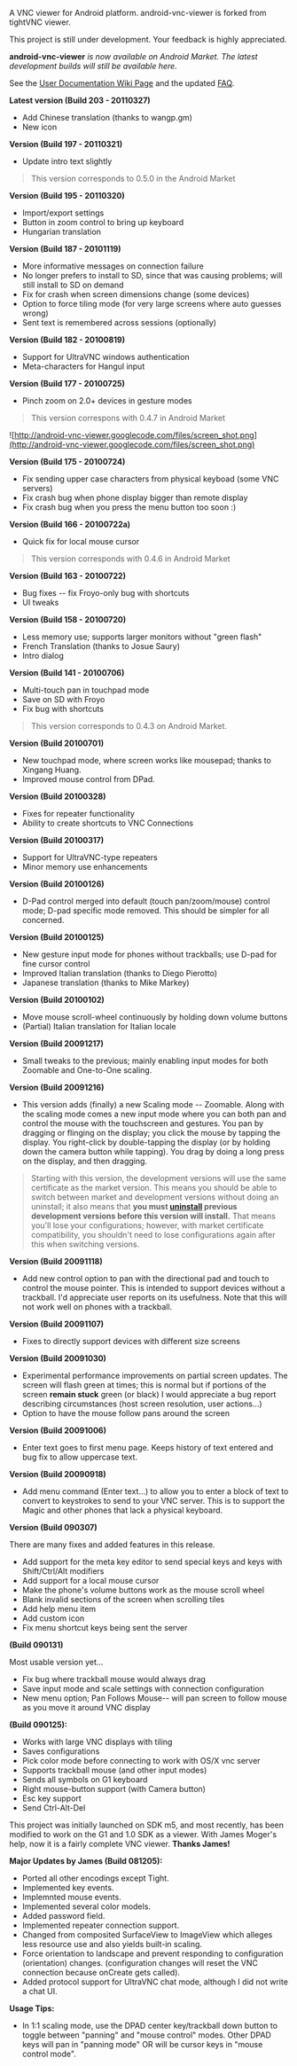 A VNC viewer for Android platform. android-vnc-viewer is forked from tightVNC viewer.

This project is still under development. Your feedback is highly appreciated.

**android-vnc-viewer** _is now available on Android Market.  The latest development builds will still be available here._

See the [User Documentation Wiki Page](Documentation.md) and the updated [FAQ](faq.md).

**Latest version (Build 203 - 20110327)**
  * Add Chinese translation (thanks to wangp.gm)
  * New icon

**Version (Build 197 - 20110321)**
  * Update intro text slightly
> This version corresponds to 0.5.0 in the Android Market

**Version (Build 195 - 20110320)**
  * Import/export settings
  * Button in zoom control to bring up keyboard
  * Hungarian translation

**Version (Build 187 - 20101119)**
  * More informative messages on connection failure
  * No longer prefers to install to SD, since that was causing problems; will still install to SD on demand
  * Fix for crash when screen dimensions change (some devices)
  * Option to force tiling mode (for very large screens where auto guesses wrong)
  * Sent text is remembered across sessions (optionally)

**Version (Build 182 - 20100819)**
  * Support for UltraVNC windows authentication
  * Meta-characters for Hangul input

**Version (Build 177 - 20100725)**
  * Pinch zoom on 2.0+ devices in gesture modes
> This version correspons with 0.4.7 in Android Market

![http://android-vnc-viewer.googlecode.com/files/screen_shot.png](http://android-vnc-viewer.googlecode.com/files/screen_shot.png)

**Version (Build 175 - 20100724)**
  * Fix sending upper case characters from physical keyboad (some VNC servers)
  * Fix crash bug when phone display bigger than remote display
  * Fix crash bug when you press the menu button too soon :)

**Version (Build 166 - 20100722a)**
  * Quick fix for local mouse cursor
> This version corresponds with 0.4.6 in Android Market

**Version (Build 163 - 20100722)**
  * Bug fixes -- fix Froyo-only bug with shortcuts
  * UI tweaks

**Version (Build 158 - 20100720)**
  * Less memory use; supports larger monitors without "green flash"
  * French Translation (thanks to Josue Saury)
  * Intro dialog

**Version (Build 141 - 20100706)**
  * Multi-touch pan in touchpad mode
  * Save on SD with Froyo
  * Fix bug with shortcuts
> This version corresponds to 0.4.3 on Android Market.

**Version (Build 20100701)**
  * New touchpad mode, where screen works like mousepad; thanks to Xingang Huang.
  * Improved mouse control from DPad.

**Version (Build 20100328)**
  * Fixes for repeater functionality
  * Ability to create shortcuts to VNC Connections

**Version (Build 20100317)**
  * Support for UltraVNC-type repeaters
  * Minor memory use enhancements

**Version (Build 20100126)**
  * D-Pad control merged into default (touch pan/zoom/mouse) control mode; D-pad specific mode removed.  This should be simpler for all concerned.

**Version (Build 20100125)**
  * New gesture input mode for phones without trackballs; use D-pad for fine cursor control
  * Improved Italian translation (thanks to Diego Pierotto)
  * Japanese translation (thanks to Mike Markey)

**Version (Build 20100102)**
  * Move mouse scroll-wheel continuously by holding down volume buttons
  * (Partial) Italian translation for Italian locale

**Version (Build 20091217)**
  * Small tweaks to the previous; mainly enabling input modes for both Zoomable and One-to-One scaling.

**Version (Build 20091216)**
  * This version adds (finally) a new Scaling mode -- Zoomable.  Along with the scaling mode comes a new input mode where you can both pan and control the mouse with the touchscreen and gestures.  You pan by dragging or flinging on the display; you click the mouse by tapping the display.  You right-click by double-tapping the display (or by holding down the camera button while tapping).  You drag by doing a long press on the display, and then dragging.
> Starting with this version, the development versions will use the same certificate as the market version.  This means you should be able to switch between market and development versions without doing an uninstall; it also means that **you must [uninstall](Uninstall.md) previous development versions before this version will install.**  That means you'll lose your configurations; however, with market certificate compatibility, you shouldn't need to lose configurations again after this when switching versions.

**Version (Build 20091118)**
  * Add new control option to pan with the directional pad and touch to control the mouse pointer.  This is intended to support devices without a trackball.  I'd appreciate user reports on its usefulness.  Note that this will not work well on phones with a trackball.

**Version (Build 20091107)**
  * Fixes to directly support devices with different size screens

**Version (Build 20091030)**

  * Experimental performance improvements on partial screen updates.  The screen will flash green at times; this is normal but if portions of the screen **remain stuck** green (or black) I would appreciate a bug report describing circumstances (host screen resolution, user actions...)
  * Option to have the mouse follow pans around the screen

**Version (Build 20091006)**

  * Enter text goes to first menu page.  Keeps history of text entered and bug fix to allow uppercase text.

**Version (Build 20090918)**

  * Add menu command (Enter text...) to allow you to enter a block of text to convert to keystrokes to send to your VNC server.  This is to support the Magic and other phones that lack a physical keyboard.


**Version (Build 090307)**

There are many fixes and added features in this release.

  * Add support for the meta key editor to send special keys and keys with Shift/Ctrl/Alt modifiers
  * Add support for a local mouse cursor
  * Make the phone's volume buttons work as the mouse scroll wheel
  * Blank invalid sections of the screen when scrolling tiles
  * Add help menu item
  * Add custom icon
  * Fix menu shortcut keys being sent the server

**(Build 090131)**

Most usable version yet...
  * Fix bug where trackball mouse would always drag
  * Save input mode and scale settings with connection configuration
  * New menu option; Pan Follows Mouse-- will pan screen to follow mouse as you move it around VNC display


**(Build 090125):**
  * Works with large VNC displays with tiling
  * Saves configurations
  * Pick color mode before connecting to work with OS/X vnc server
  * Supports trackball mouse (and other input modes)
  * Sends all symbols on G1 keyboard
  * Right mouse-button support (with Camera button)
  * Esc key support
  * Send Ctrl-Alt-Del

This project was initially launched on SDK m5, and most recently, has been modified to work on the G1 and 1.0 SDK as a viewer. With James Moger's help, now it is a fairly complete VNC viewer. **Thanks James!**

**Major Updates by James (Build 081205):**
  * Ported all other encodings except Tight.
  * Implemented key events.
  * Implemnted mouse events.
  * Implemented several color models.
  * Added password field.
  * Implemented repeater connection support.
  * Changed from composited SurfaceView to ImageView which alleges less resource use and also yields built-in scaling.
  * Force orientation to landscape and prevent responding to configuration (orientation) changes. (configuration changes will reset the VNC connection because onCreate gets called).
  * Added protocol support for UltraVNC chat mode, although I did not write a chat UI.

**Usage Tips:**
  * In 1:1 scaling mode, use the DPAD center key/trackball down button to toggle between "panning" and "mouse control" modes.  Other DPAD keys will pan in "panning mode" OR will be cursor keys in "mouse control mode".

<br /><br />
